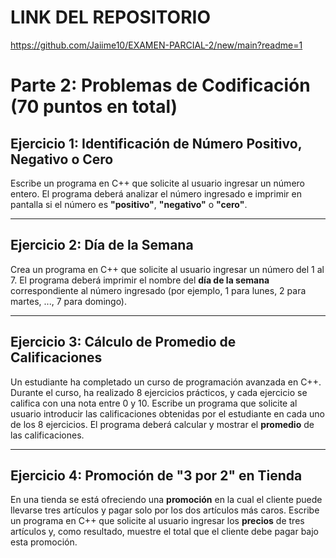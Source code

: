 # LINK DEL REPOSITORIO

https://github.com/Jaiime10/EXAMEN-PARCIAL-2/new/main?readme=1

# Parte 2: Problemas de Codificación (70 puntos en total)

## Ejercicio 1: Identificación de Número Positivo, Negativo o Cero

Escribe un programa en C++ que solicite al usuario ingresar un número entero. El programa deberá analizar el número ingresado e imprimir en pantalla si el número es **"positivo"**, **"negativo"** o **"cero"**.

---

## Ejercicio 2: Día de la Semana

Crea un programa en C++ que solicite al usuario ingresar un número del 1 al 7. El programa deberá imprimir el nombre del **día de la semana** correspondiente al número ingresado (por ejemplo, 1 para lunes, 2 para martes, ..., 7 para domingo).

---

## Ejercicio 3: Cálculo de Promedio de Calificaciones

Un estudiante ha completado un curso de programación avanzada en C++. Durante el curso, ha realizado 8 ejercicios prácticos, y cada ejercicio se califica con una nota entre 0 y 10. Escribe un programa que solicite al usuario introducir las calificaciones obtenidas por el estudiante en cada uno de los 8 ejercicios. El programa deberá calcular y mostrar el **promedio** de las calificaciones.

---

## Ejercicio 4: Promoción de "3 por 2" en Tienda

En una tienda se está ofreciendo una **promoción** en la cual el cliente puede llevarse tres artículos y pagar solo por los dos artículos más caros. Escribe un programa en C++ que solicite al usuario ingresar los **precios** de tres artículos y, como resultado, muestre el total que el cliente debe pagar bajo esta promoción.
